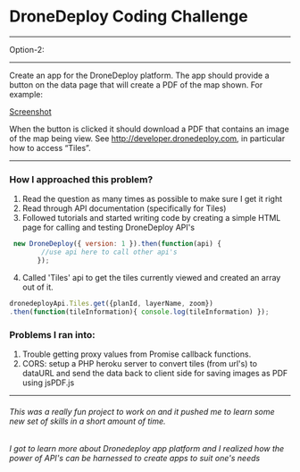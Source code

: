 # DroneDeploy Coding Challenge
  ---
Option-2:
***

Create an app for the DroneDeploy platform. The app should provide a button on the data page that will create a PDF of the map shown. For example:

[Screenshot](https://www.dropbox.com/s/af50irnf2mrzhua/Screenshot%202016-12-09%2014.44.51.png?dl=0)

When the button is clicked it should download a PDF that contains an image of the map being view. 
See <http://developer.dronedeploy.com>, in particular how to access “Tiles”.


___
### How I approached this problem? 
1. Read the question as many times as possible to make sure I get it right
2. Read through API documentation (specifically for Tiles)
3. Followed tutorials and started writing code by creating a simple HTML page for calling and testing DroneDeploy API's
  ```javascript
   new DroneDeploy({ version: 1 }).then(function(api) {
          //use api here to call other api's
         });
  ```
  
 4. Called 'Tiles' api to get the tiles currently viewed and created an array out of it.
   ```javascript
   dronedeployApi.Tiles.get({planId, layerName, zoom})
  .then(function(tileInformation){ console.log(tileInformation) });
   ```
  ### Problems I ran into:
  
  1. Trouble getting proxy values from Promise callback functions.
  2. CORS: setup a PHP heroku server to convert tiles (from url's) to dataURL and send the data back to client side for saving
  images as PDF using jsPDF.js
  ---
###### This was a really fun project to work on and it pushed me to learn some new set of skills in a short amount of time.
######  I got to learn more about Dronedeploy app platform and I realized how the power of API's can be harnessed to create apps to suit one's needs
